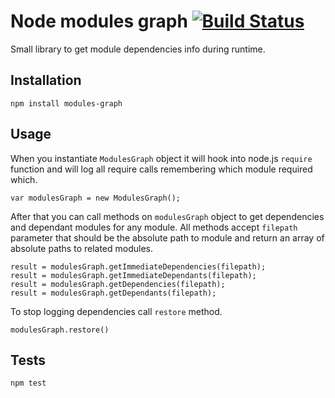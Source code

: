 # Node modules graph [![Build Status](https://travis-ci.org/dettier/node-modules-graph.svg?branch=master)](https://travis-ci.org/dettier/node-modules-graph)
Small library to get module dependencies info during runtime.

## Installation
```
npm install modules-graph
```

## Usage
When you instantiate `ModulesGraph` object it will hook into node.js `require`
function and will log all require calls remembering which module required which.
```
var modulesGraph = new ModulesGraph();
```

After that you can call methods on `modulesGraph` object to get dependencies
and dependant modules for any module.
All methods accept `filepath` parameter that should be the absolute path to module
and return an array of absolute paths to related modules.

```
result = modulesGraph.getImmediateDependencies(filepath);
result = modulesGraph.getImmediateDependants(filepath);
result = modulesGraph.getDependencies(filepath);
result = modulesGraph.getDependants(filepath);
```

To stop logging dependencies call `restore` method.
```
modulesGraph.restore()
```

## Tests
```
npm test
```